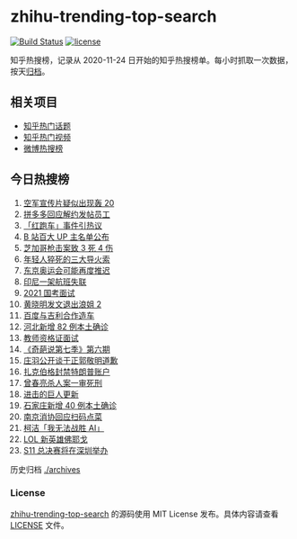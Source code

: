 # zhihu-trending-top-search

[![Build Status](https://github.com/justjavac/zhihu-trending-top-search/workflows/ci/badge.svg?branch=main)](https://github.com/justjavac/zhihu-trending-top-search/actions)
[![license](https://img.shields.io/github/license/justjavac/zhihu-trending-top-search)](https://github.com/justjavac/zhihu-trending-top-search/blob/main/LICENSE)

知乎热搜榜，记录从 2020-11-24 日开始的知乎热搜榜单。每小时抓取一次数据，按天[归档](./archives)。

## 相关项目

- [知乎热门话题](https://github.com/justjavac/zhihu-trending-hot-questions)
- [知乎热门视频](https://github.com/justjavac/zhihu-trending-hot-video)
- [微博热搜榜](https://github.com/justjavac/weibo-trending-hot-search)

## 今日热搜榜

<!-- BEGIN -->
<!-- 最后更新时间 Mon Jan 11 2021 21:30:51 GMT+0800 (CST) -->
1. [空军宣传片疑似出现轰 20 ](https://www.zhihu.com/search?q=轰20)
1. [拼多多回应解约发帖员工](https://www.zhihu.com/search?q=拼多多回应辞退)
1. [「红跑车」事件引热议](https://www.zhihu.com/search?q=红跑车)
1. [B 站百大 UP 主名单公布](https://www.zhihu.com/search?q=百大up主)
1. [芝加哥枪击案致 3 死 4 伤](https://www.zhihu.com/search?q=芝加哥枪击)
1. [年轻人猝死的三大导火索](https://www.zhihu.com/search?q=年轻人猝死)
1. [东京奥运会可能再度推迟](https://www.zhihu.com/search?q=东京奥运会)
1. [印尼一架航班失联](https://www.zhihu.com/search?q=印尼航班失联)
1. [2021 国考面试](https://www.zhihu.com/search?q=国考面试)
1. [黄晓明发文退出浪姐 2](https://www.zhihu.com/search?q=黄晓明退出浪姐)
1. [百度与吉利合作造车](https://www.zhihu.com/search?q=百度造车)
1. [河北新增 82 例本土确诊](https://www.zhihu.com/search?q=河北新增)
1. [教师资格证面试](https://www.zhihu.com/search?q=教资面试)
1. [《奇葩说第七季》第六期](https://www.zhihu.com/search?q=奇葩说第七季)
1. [庄羽公开谈于正郭敬明道歉](https://www.zhihu.com/search?q=郭敬明道歉)
1. [扎克伯格封禁特朗普账户](https://www.zhihu.com/search?q=特朗普账号被封)
1. [曾春亮杀人案一审死刑](https://www.zhihu.com/search?q=曾春亮)
1. [进击的巨人更新](https://www.zhihu.com/search?q=进击的巨人漫画)
1. [石家庄新增 40 例本土确诊](https://www.zhihu.com/search?q=石家庄疫情)
1. [南京消协回应扫码点菜](https://www.zhihu.com/search?q=扫码点菜)
1. [柯洁「我无法战胜 AI」](https://www.zhihu.com/search?q=柯洁)
1. [LOL 新英雄佛耶戈](https://www.zhihu.com/search?q=lol新英雄)
1. [S11 总决赛将在深圳举办](https://www.zhihu.com/search?q=s11)
<!-- END -->

历史归档 [./archives](./archives)

### License

[zhihu-trending-top-search](https://github.com/justjavac/zhihu-trending-top-search) 的源码使用 MIT License 发布。具体内容请查看 [LICENSE](./LICENSE) 文件。
